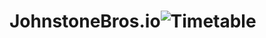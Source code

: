 # JohnstoneBros.io![Timetable](https://user-images.githubusercontent.com/73845398/196696685-0ed22d3c-b4e8-4713-9fc5-3df8520a4ae3.jpg)
